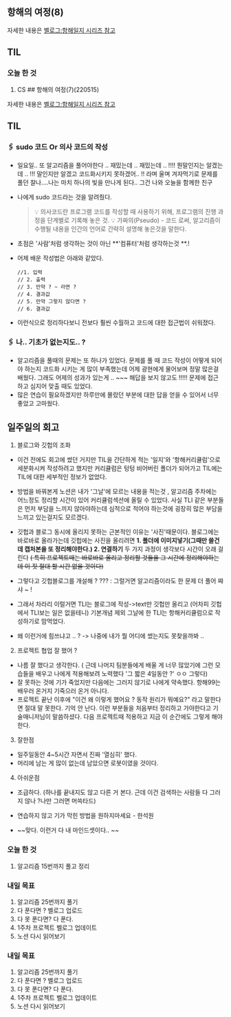## 항해의 여정(8)

자세한 내용은 [벨로그:항해일지 시리즈 참고](https://velog.io/@energyy044/series)

## TIL

### 오늘 한 것

1. CS ## 항해의 여정(7)(220515)

자세한 내용은 [벨로그:항해일지 시리즈 참고](https://velog.io/@energyy044/series)

## TIL

### 🖇 sudo 코드 Or 의사 코드의 작성

- 일요일.. 또 알고리즘을 풀어야한다 .. 재밌는데 .. 재밌는데 .. !!!! 뭔말인지는 알겠는데 .. !!! 말인지만 알겠고 코드화시키지 못하겠어.. !! 라며 울며 겨자먹기로 문제를 풀던 찰나....나는 마치 하나의 빛을 만나게 된다.. 그건 나와 오늘을 함께한 친구

- 나에게 sudo 코드라는 것을 알려줬다.

  > 💡 의사코드란 프로그램 코드를 작성할 때 사용하기 위해, 프로그램의 진행 과정을 단계별로 기록해 놓은 것.
  > 💡 가짜의(Pseudo) - 코드 로써, 알고리즘이 수행될 내용을 인간의 언어로 간략히 설명해 놓은것을 말한다.

- 초점은 '사람'처럼 생각하는 것이 아닌 **'컴퓨터'처럼 생각하는것 **.!

- 어제 배운 작성법은 아래와 같았다.

  ```
  //1. 입력
  // 2. 출력
  // 3. 만약 ? ~ 라면 ?
  // 4. 결과값
  // 5. 만약 그렇지 않다면 ?
  // 6. 결과값
  ```

- 이런식으로 정리하다보니 전보다 훨씬 수월하고 코드에 대한 접근법이 쉬워졌다.

### 🖇 나.. 기초가 없는지도.. ?

- 알고리즘을 풀때의 문제는 또 하나가 있었다. 문제를 풀 때 코드 작성이 어떻게 되어야 하는지 코드화 시키는 게 많이 부족했는데 어제 광현에게 물어보며 정말 많은걸 배웠다. 그래도 어제의 성과가 있는게 .. ~~~ 해답을 보지 않고도 !!!!! 문제에 접근하고 심지어 맞출 때도 있었다.
- 많은 연습이 필요하겠지만 하루만에 몰랐던 부분에 대한 답을 얻을 수 있어서 너무 좋았고 고마웠다.

## 일주일의 회고

1. 블로그와 깃헙의 조화

- 이건 전에도 회고에 썼던 거지만 TIL을 간단하게 적는 '일지'와 '항해커리큘럼'으로 세분화시켜 작성하려고 했지만 커리큘럼은 텅텅 비어버린 폴더가 되어가고 TlL에는 TIL에 대한 세부적인 정보가 없었다.
- 방법을 바꿔본게 노션은 내가 '그날'에 모르는 내용을 적는것 , 알고리즘 주차에는 어느정도 정리할 시간이 있어 커리큘럼섹션에 올릴 수 있었다. 사실 TLI 같은 부분들은 먼저 부담을 느끼지 않아야하는데 심적으로 적어야 하는것에 굉장히 많은 부담을 느끼고 있는걸지도 모르겠다.
- 깃헙과 블로그 동시에 올리지 못하는 근본적인 이유는 '사진'때문이다. 블로그에는 바로바로 올라가는데 깃헙에는 사진을 올리려면 **1. 폴더에 이미지넣기(그때만 쓸건데 캡처본을 또 정리해야한다.) 2. 연결하기** 두 가지 과정이 생각보다 시간이 오래 걸린다 ~~( 특히 프로젝트때는 바로바로 올리고 정리할 것들을 그 시간에 정리해야하는데 이 짓 절대 할 시간 없을 것이다)~~
- 그렇다고 깃헙블로그를 개설해 ?
  ??? : 그럴거면 알고리즘이라도 한 문제 더 풀어 쨔샤 ~ !

- 그래서 차라리 이럴거면 TLI는 블로그에 작성->text만 깃헙만 올리고 (어차피 깃헙에서 TLI보는 일은 없을테니) 기본개념 제외 그날에 한 TLI는 항해커리큘럼으로 작성하기로 맘먹었다.
- 왜 이런거에 힘쓰냐고 .. ? -> 나중에 내가 뭘 어디에 썼는지도 못찾을까봐 ..

2. 프로젝트 협업 잘 했어 ?

- 나름 잘 했다고 생각한다. ( 근데 나머지 팀분들에게 배울 게 너무 많았기에 그런 모습들을 배우고 나에게 적용해보려 노력했다 '그 짧은 4일동안 ?' ㅇㅇ 그렇다)
- 잘 못하는 것에 기가 죽었지만 다음에는 그러지 않기로 나에게 약속했다. 항해99는 배우러 온거지 기죽으러 온거 아니다.
- 프로젝트 끝난 이후에 "이건 왜 이렇게 했어요 ? 동작 원리가 뭐예요?" 라고 말한다면 절대 말 못한다. 기억 안 난다. 이런 부분들을 처음부터 정리하고 가야한다고 기술매니저님이 말씀하셨다. 다음 프로젝트때 적용하고 지금 이 순간에도 그렇게 해야한다.

3. 잘한점

- 일주일동안 4~5시간 자면서 진짜 '열심히' 했다.
- 머리에 남는 게 많이 없는데 남았으면 로봇이였을 것이다.

4. 아쉬운점

- 조급하다. (하나를 끝내지도 않고 다른 거 본다. 근데 이건 검색하는 사람들 다 그러지 않나 ?나만 그러면 머쓱타드)

- 연습하지 않고 기가 막힌 방법을 원하지마세요 - 한석원

- ~~맞다. 이런거 다 내 마인드셋이다.. ~~

### 오늘 한 것

1. 알고리즘 15번까지 풀고 정리

### 내일 목표

1. 알고리즘 25번까지 풀기
2. 다 푼다면 ? 벨로그 업로드
3. 다 못 푼다면? 다 푼다.
4. 1주차 프로젝트 벨로그 업데이트
5. 노션 다시 읽어보기

### 내일 목표

1. 알고리즘 25번까지 풀기
2. 다 푼다면 ? 벨로그 업로드
3. 다 못 푼다면? 다 푼다.
4. 1주차 프로젝트 벨로그 업데이트
5. 노션 다시 읽어보기
